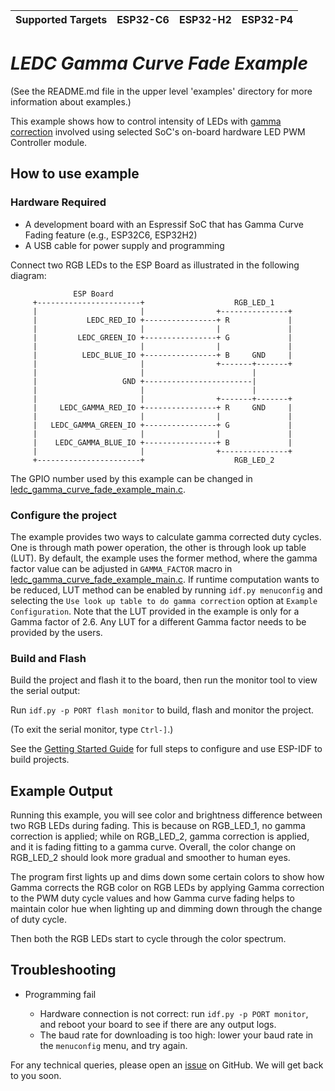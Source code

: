 | Supported Targets | ESP32-C6 | ESP32-H2 | ESP32-P4 |
| ----------------- | -------- | -------- | -------- |

# _LEDC Gamma Curve Fade Example_

(See the README.md file in the upper level 'examples' directory for more information about examples.)

This example shows how to control intensity of LEDs with [gamma correction](https://en.wikipedia.org/wiki/Gamma_correction) involved using selected SoC's on-board hardware LED PWM Controller module.

## How to use example

### Hardware Required

* A development board with an Espressif SoC that has Gamma Curve Fading feature (e.g., ESP32C6, ESP32H2)
* A USB cable for power supply and programming

Connect two RGB LEDs to the ESP Board as illustrated in the following diagram:

```
              ESP Board                                                                                   
     +-----------------------+                    RGB_LED_1                                                      
     |                       |                +---------------+                                           
     |           LEDC_RED_IO +----------------+ R             |                                           
     |                       |                |               |                                           
     |         LEDC_GREEN_IO +----------------+ G             |                                           
     |                       |                |               |                                           
     |          LEDC_BLUE_IO +----------------+ B     GND     |                                           
     |                       |                +-------+-------+                                           
     |                       |                        |                                                   
     |                   GND +------------------------|                                                   
     |                       |                        |                                                   
     |                       |                +-------+-------+                                           
     |     LEDC_GAMMA_RED_IO +----------------+ R     GND     |                                           
     |                       |                |               |                                           
     |   LEDC_GAMMA_GREEN_IO +----------------+ G             |                                           
     |                       |                |               |                                           
     |    LEDC_GAMMA_BLUE_IO +----------------+ B             |                                           
     |                       |                +---------------+                                           
     +-----------------------+                    RGB_LED_2                  
```

The GPIO number used by this example can be changed in [ledc_gamma_curve_fade_example_main.c](main/ledc_gamma_curve_fade_example_main.c).

### Configure the project

The example provides two ways to calculate gamma corrected duty cycles. One is through math power operation, the other is through look up table (LUT). By default, the example uses the former method, where the gamma factor value can be adjusted in `GAMMA_FACTOR` macro in [ledc_gamma_curve_fade_example_main.c](main/ledc_gamma_curve_fade_example_main.c). If runtime computation wants to be reduced, LUT method can be enabled by running `idf.py menuconfig` and selecting the `Use look up table to do gamma correction` option at `Example Configuration`. Note that the LUT provided in the example is only for a Gamma factor of 2.6. Any LUT for a different Gamma factor needs to be provided by the users.

### Build and Flash

Build the project and flash it to the board, then run the monitor tool to view the serial output:

Run `idf.py -p PORT flash monitor` to build, flash and monitor the project.

(To exit the serial monitor, type ``Ctrl-]``.)

See the [Getting Started Guide](https://docs.espressif.com/projects/esp-idf/en/latest/get-started/index.html) for full steps to configure and use ESP-IDF to build projects.

## Example Output

Running this example, you will see color and brightness difference between two RGB LEDs during fading. This is because on RGB_LED_1, no gamma correction is applied; while on RGB_LED_2, gamma correction is applied, and it is fading fitting to a gamma curve. Overall, the color change on RGB_LED_2 should look more gradual and smoother to human eyes.

The program first lights up and dims down some certain colors to show how Gamma corrects the RGB color on RGB LEDs by applying Gamma correction to the PWM duty cycle values and how Gamma curve fading helps to maintain color hue when lighting up and dimming down through the change of duty cycle.

Then both the RGB LEDs start to cycle through the color spectrum.

## Troubleshooting

* Programming fail

    * Hardware connection is not correct: run `idf.py -p PORT monitor`, and reboot your board to see if there are any output logs.
    * The baud rate for downloading is too high: lower your baud rate in the `menuconfig` menu, and try again.

For any technical queries, please open an [issue](https://github.com/espressif/esp-idf/issues) on GitHub. We will get back to you soon.
